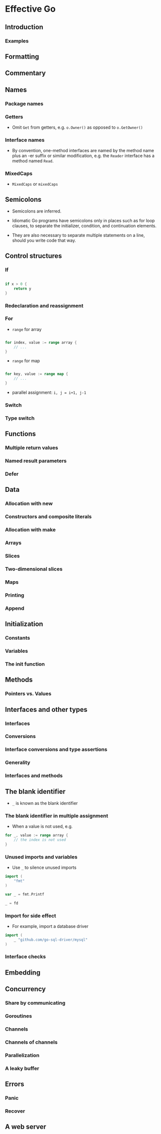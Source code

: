 # Effective Go

## Introduction

### Examples

## Formatting

## Commentary

## Names

### Package names

### Getters

- Omit `Get` from getters, e.g. `o.Owner()` as opposed to `o.GetOwner()`

### Interface names

- By convention, one-method interfaces are named by the method name plus an -er suffix or similar modification, e.g. the `Reader` interface has a method named `Read`.

### MixedCaps

- `MixedCaps` or `mixedCaps`

## Semicolons

- Semicolons are inferred.

- Idiomatic Go programs have semicolons only in places such as for loop clauses, to separate the initializer, condition, and continuation elements.

- They are also necessary to separate multiple statements on a line, should you write code that way.

## Control structures

### If

```go

if x > 0 {
    return y
}

```

### Redeclaration and reassignment

### For

- `range` for array

```go

for index, value := range array {
    // ...
}

```

- `range` for map

```go

for key, value := range map {
    // ...
}
```

- parallel assignment: `i, j = i+1, j-1`

### Switch

### Type switch

## Functions

### Multiple return values

### Named result parameters

### Defer

## Data

### Allocation with new

### Constructors and composite literals

### Allocation with make

### Arrays

### Slices

### Two-dimensional slices

### Maps

### Printing

### Append

## Initialization

### Constants

### Variables

### The init function

## Methods

### Pointers vs. Values

## Interfaces and other types

### Interfaces

### Conversions

### Interface conversions and type assertions

### Generality

### Interfaces and methods

## The blank identifier

- `_` is known as the blank identifier

### The blank identifier in multiple assignment

- When a value is not used, e.g.

```go
for _, value := range array {
    // the index is not used
}
```

### Unused imports and variables

- Use `_` to silence unused imports

```go
import (
    "fmt"
)

var _ = fmt.Printf

_ = fd

```

### Import for side effect

- For example, import a database driver

```go
import (
    _ "github.com/go-sql-driver/mysql"
)
```

### Interface checks

## Embedding

## Concurrency

### Share by communicating

### Goroutines

### Channels

### Channels of channels

### Parallelization

### A leaky buffer

## Errors

### Panic

### Recover

## A web server
